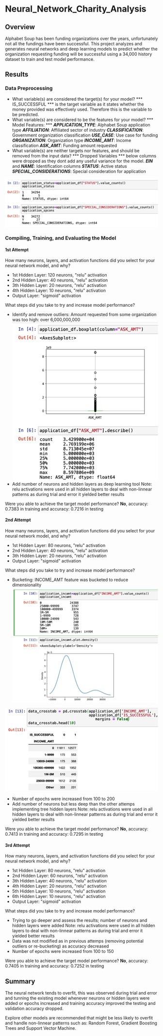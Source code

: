 # Neural_Network_Charity_Analysis


## Overview

Alphabet Soup has been funding organizations over the years, unfortunately not all the fundings have been successful. This project analyzes and generates neural networks and deep learning models to predict whether the organization requesting funding will be successful using a 34,000 history dataset to train and test model performance.

## Results

### Data Preprocessing
- What variable(s) are considered the target(s) for your model?
    *** IS_SUCCESSFUL *** is the target variable as it states whether the money provided was effectively used. Therefore this is the variable to be predicted.
- What variable(s) are considered to be the features for your model?
    *** Model Features: *** 
    ***APPLICATION_TYPE***: Alphabet Soup application type
    ***AFFILIATION***: Affiliated sector of industry
    ***CLASSIFICATION***: Government organization classification
    ***USE_CASE***: Use case for funding
    ***ORGANIZATION***: Organization type
    ***INCOME_AMT***: Income classification
    ***ASK_AMT***: Funding amount requested
- What variable(s) are neither targets nor features, and should be removed from the input data?
    *** Dropped Variables *** below columns were dropped as they dont add any useful variance for the model.
    ***EIN*** and ***NAME***: Identification columns
    ***STATUS***: Active status
    ***SPECIAL_CONSIDERATIONS***: Special consideration for application

![Removed Columns](https://github.com/Mejikano/Neural_Network_Charity_Analysis/blob/main/Resources/Status_SpecialCons_Val.png)


### Compiling, Training, and Evaluating the Model


#### 1st Attempt
How many neurons, layers, and activation functions did you select for your neural network model, and why?
- 1st Hidden Layer: 120 neurons, "relu" activation
- 2nd Hidden Layer: 40 neurons, "relu" activation
- 3th Hidden Layer: 20 neurons, "relu" activation
- 4th Hidden Layer: 10 neurons, "relu" activation
- Output Layer: "sigmoid" activation

What steps did you take to try and increase model performance?
- Identify and remove outliers: Amount requested from some organization was too high: over 6,000,000,000
![Potential Outlier](https://github.com/Mejikano/Neural_Network_Charity_Analysis/blob/main/Resources/ASK_AMT_Outliers.png)
- Add number of neurons and hidden layers as deep learning tool
Note: relu activations were used in all hidden layers to deal with non-linnear patterns as during trial and error it yielded better results 

Were you able to achieve the target model performance? **No**, accuracy: 0.7383 in training and accuracy: 0.7216 in testing

#### 2nd Attempt
How many neurons, layers, and activation functions did you select for your neural network model, and why?
- 1st Hidden Layer: 80 neurons, "relu" activation
- 2nd Hidden Layer: 40 neurons, "relu" activation
- 3th Hidden Layer: 20 neurons, "relu" activation
- Output Layer: "sigmoid" activation

What steps did you take to try and increase model performance?
- Bucketing: INCOME_AMT feature was bucketed to reduce dimensionality
![INCOME AMT Density](https://github.com/Mejikano/Neural_Network_Charity_Analysis/blob/main/Resources/INCOME_AMT_density.png)

![INCOME AMT Contingency Table](https://github.com/Mejikano/Neural_Network_Charity_Analysis/blob/main/Resources/INCOME_AMT_contingency.png)

- Number of epochs were increased from 100 to 200
- Add number of neurons but less deep than the other attemps implementing tree  hidden layers
Note: relu activations were used in all hidden layers to deal with non-linnear patterns as during trial and error it yielded better results 

Were you able to achieve the target model performance? **No**, accuracy: 0.7413 in training and accuracy: 0.7295 in testing




#### 3rd Attempt
How many neurons, layers, and activation functions did you select for your neural network model, and why?
- 1st Hidden Layer: 80 neurons, "relu" activation
- 2nd Hidden Layer: 60 neurons, "relu" activation
- 3th Hidden Layer: 40 neurons, "relu" activation
- 4th Hidden Layer: 20 neurons, "relu" activation
- 5th Hidden Layer: 10 neurons, "relu" activation
- 6th Hidden Layer: 10 neurons, "relu" activation
- Output Layer: "sigmoid" activation

What steps did you take to try and increase model performance?
- Trying to go deeper and assess the results; number of neurons and hidden layers were added
Note: relu activations were used in all hidden layers to deal with non-linnear patterns as during trial and error it yielded better results 
- Data was not modified as in previous attemps (removing potential outliers or re-bucketing) as accuracy decreased
- Number of epochs were increased from 100 to 150

Were you able to achieve the target model performance? **No**, accuracy: 0.7405 in training and accuracy: 0.7252 in testing



## Summary

The neural network tends to overfit, this was observed during trial and error and tunning the existing model whenever  neurons or hidden layers were added or epochs increased and training accuracy improved the testing and validation accuracy dropped.

Explore other models are recommended that might be less likely to overfit and handle non-linnear patterns such as: Random Forest, Gradient Boosting Trees and Support Vector Machine.


